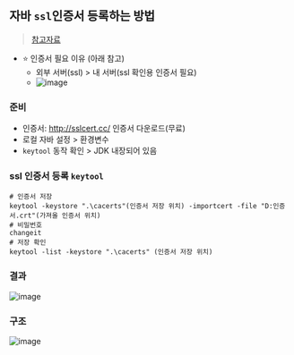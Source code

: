 ## 자바 `ssl`인증서 등록하는 방법
> [참고자료](https://congabba.tistory.com/458)
- ⭐ 인증서 필요 이유 (아래 참고)
  - 외부 서버(ssl) > 내 서버(ssl 확인용 인증서 필요)
  - ![image](https://github.com/hyunolike/info-docs/assets/61215550/a5460539-00fc-4b60-a0a7-41fd1e6774c4)
### 준비
- 인증서: http://sslcert.cc/ 인증서 다운로드(무료)
- 로컬 자바 설정 > 환경변수
- `keytool` 동작 확인 > JDK 내장되어 있음

### ssl 인증서 등록 `keytool` 
```shell
# 인증서 저장
keytool -keystore ".\cacerts"(인증서 저장 위치) -importcert -file "D:인증서.crt"(가져올 인증서 위치)
# 비밀번호
changeit
# 저장 확인
keytool -list -keystore ".\cacerts" (인증서 저장 위치)
```
### 결과
![image](https://github.com/hyunolike/info-docs/assets/61215550/8466b273-6e9d-466f-8e00-b4d6db3e72fc)

### 구조
![image](https://github.com/hyunolike/info-docs/assets/61215550/32e09b3b-e3e1-4335-bd14-5825c6e82d51)

